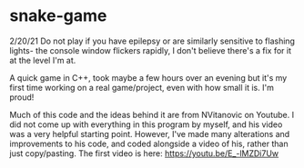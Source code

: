 # snake-game
2/20/21
Do not play if you have epilepsy or are similarly sensitive to flashing lights- the console window flickers rapidly, I don't believe there's a fix for it at the level I'm at.

A quick game in C++, took maybe a few hours over an evening but it's my first time working on a real game/project, even with how small it is. I'm proud!

Much of this code and the ideas behind it are from NVitanovic on Youtube. I did not come up with everything in this program by myself, and his video was a very helpful starting point. However, I've made many alterations and improvements to his code, and coded alongside a video of his, rather than just copy/pasting.
The first video is here: https://youtu.be/E_-lMZDi7Uw 

